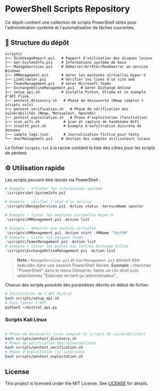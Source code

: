# PowerShell Scripts Repository

Ce dépôt contient une collection de scripts PowerShell utiles pour l'administration système et l'automatisation de tâches courantes.

## 📂 Structure du dépôt

```
scripts/
├── DiskUsageReport.ps1   # Rapport d'utilisation des disques locaux
├── Get-SystemInfo.ps1    # Informations système de base
├── ManageServices.ps1    # Démarrer/Arrêter/Redémarrer un service Windows
├── VMManagement.ps1      # Gérer les machines virtuelles Hyper-V
├── LinkCrawler.ps1       # Vérifier les liens d'un site web
├── TeamsManagement.ps1   # Gérer Microsoft Teams
├── ExchangeOnlineManagement.ps1   # Gérer Exchange Online
├── setup_api.sh          # Installe Python, Ollama et un exemple d'API Flask
├── pentest_discovery.sh   # Phase de découverte (Nmap complet + scripts vuln)
├── pentest_verification.sh   # Phase de vérification des vulnérabilités (Nmap, Metasploit, OpenVAS)
├── pentest_exploitation.sh   # Phase d'exploitation (facultative)
├── scan_wifi.sh           # Scan et capture de handshake WiFi
├── stealth_post.sh        # Exemple d'exfiltration discrète de données
├── sample_logs.json       # Journalisation fictive pour tests
└── UserManagement.ps1    # Gestion des comptes utilisateurs locaux
```

Le fichier `targets.txt` à la racine contient la liste des cibles pour les scripts de pentest.

## ⚙️ Utilisation rapide

Les scripts peuvent être lancés via PowerShell :

```powershell
# Exemple : afficher les informations système
.\scripts\Get-SystemInfo.ps1

# Exemple : vérifier l'état d'un service
.\scripts\ManageServices.ps1 -Action status -ServiceName spooler

# Exemple : lister les machines virtuelles Hyper-V
.\scripts\VMManagement.ps1 -Action list

# Exemple : démarrer une machine virtuelle
.\scripts\VMManagement.ps1 -Action start -VMName "TestVM"
# Exemple : lister les equipes Teams
.\scripts\TeamsManagement.ps1 -Action list
# Exemple : lister les boîtes aux lettres Exchange Online
.\scripts\ExchangeOnlineManagement.ps1 -Action list
```
> **Note :** `ManageServices.ps1` et `UserManagement.ps1` doivent être exécutés dans une session PowerShell élevée.
> **Exemple :** cherchez "PowerShell" dans le menu Démarrer, faites un clic droit puis sélectionnez "Exécuter en tant qu'administrateur".

Chacun des scripts possède des paramètres décrits en début de fichier.

```bash
# Installation de l'API Mistral
bash scripts/setup_api.sh
# Puis lancer l'API
python3 ~/mistral_api.py
```

### Scripts Kali Linux

```bash

# Phase de découverte (scan complet et scripts de vulnérabilités)
bash scripts/pentest_discovery.sh
# Phase de vérification des vulnérabilités
bash scripts/pentest_verification.sh
# Phase d'exploitation (si autorisée)
bash scripts/pentest_exploitation.sh
```

## License

This project is licensed under the MIT License. See [LICENSE](LICENSE) for details.
